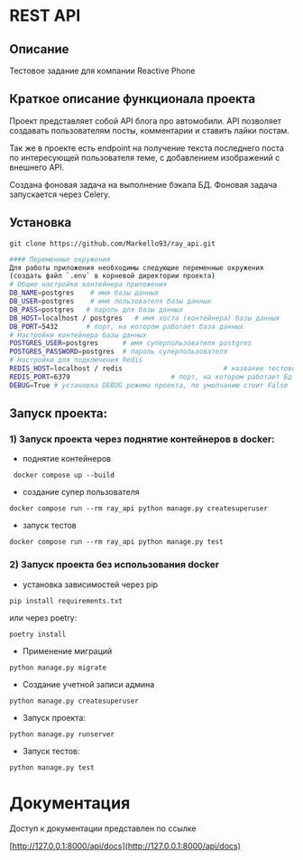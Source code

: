 # REST API
## Описание
Тестовое задание для  компании Reactive Phone

## Краткое описание функционала проекта
Проект представляет собой API блога про автомобили.
API позволяет создавать пользователям посты, комментарии и ставить лайки постам.

Так же в проекте есть endpoint на получение текста последнего поста по интересующей
пользователя теме, с добавлением изображений с внешнего API.

Создана фоновая задача на выполнение бэкапа БД. Фоновая задача запускается
через Celery.

## Установка


```
git clone https://github.com/Markello93/ray_api.git
```

```bash
#### Переменные окружения
Для работы приложения необходимы следующие переменные окружения
(создать файл `.env` в корневой директории проекта)
# Общие настройки контейнера приложения
DB_NAME=postgres    # имя базы данных
DB_USER=postgres    # имя пользователя базы данных
DB_PASS=postgres   # пароль для базы данных
DB_HOST=localhost / postgres   # имя хоста (контейнера) базы данных
DB_PORT=5432       # порт, на котором работает база данных
# Настройки контейнера базы данных
POSTGRES_USER=postgres      # имя суперпользователя postgres
POSTGRES_PASSWORD=postgres  # пароль суперпользователя
# Настройки для подключения Redis
REDIS_HOST=localhost / redis                         # название тестовой БД redis
REDIS_PORT=6379                         # порт, на котором работает Бд
DEBUG=True # установка DEBUG режима проекта, по умолчанию стоит False
```
## Запуск проекта:
### 1) Запуск проекта через поднятие контейнеров в docker:
* поднятие контейнеров
```
 docker compose up --build
```
* создание супер пользователя
```
docker compose run --rm ray_api python manage.py createsuperuser
 ```
* запуск тестов
```
docker compose run --rm ray_api python manage.py test
 ```
### 2) Запуск проекта без использования docker
* установка зависимостей через pip
```
pip install requirements.txt
```
или через poetry:

```
poetry install
```

* Применение миграций
```
python manage.py migrate
```
* Создание учетной записи админа
```
python manage.py createsuperuser
```
* Запуск проекта:
```
python manage.py runserver
```
* Запуск тестов:
```
python manage.py test
```

# Документация

Доступ к документации представлен по ссылке


[http://127.0.0.1:8000/api/docs](http://127.0.0.1:8000/api/docs)
